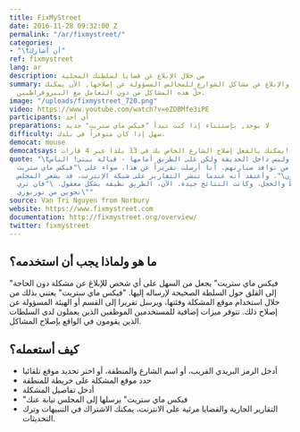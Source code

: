 ```yaml
---
title: FixMyStreet
date: 2016-11-28 09:32:00 Z
permalink: "/ar/fixmystreet/"
categories:
- "\tأن أشارك"
ref: fixmystreet
lang: ar
description: من خلال الإبلاغ عن قضايا لسلطتك المحلية
summary: رسم خرائط والإبلاغ عن مشاكل الشوارع للمجالس المسؤولة عن إصلاحها, الآن يمكنك
  حلّ هذه المشاكل من دون التعامل مع البيروقراطيين.
image: "/uploads/fixmystreet_720.png"
video: https://www.youtube.com/watch?v=eZDBMfe3iPE
participants: أي أحد
preparations: لا يوجد, بإستثناء إذا كنت تبدأ "فيكس ماي ستريت" جديد
difficulty: سهل إذا كان متوفراً في بلدك.
democat: mouse
democatsays: يمكنك بالفعل إصلاح الشارع الخاص بك في 13 بلدا عبر 4 قارات!
quote: "\tالقمامة تتراكم، وليس داخل الحديقة ولكن على الطريق أمامها - قبالة بيتي! الناس
  تفرغ القمامة من نوافذ سيارتهم. أنا أرسلت تقريراً عن هذا، سواء على \"فيكس ماي ستريت\"
  ومجلس \"كرويدون\". وأعتقد أنه عندما تنشر التقارير على شبكة الإنترنت، قد يشعر المجلس
  نوعا من الضغط والخجل. وكانت النتائج جيدة. الآن، الطريق نظيفة بشكل معقول. \"فان تري
  نجوين من نوربوري\""
source: Van Tri Nguyen from Norbury
website: https://www.fixmystreet.com
documentation: http://fixmystreet.org/overview/
twitter: fixmystreet
---
```


##	ما هو ولماذا يجب أن استخدمه؟
"فيكس ماي ستريت"  يجعل من السهل على أي شخص للإبلاغ عن مشكلة دون الحاجة إلى القلق حول السلطة الصحيحة لإرساله إليها. "فيكس ماي ستريت"  يعتني بذلك من خلال استخدام موقع المشكلة وفئتها، ويرسل تقريرا إلى القسم أو الهيئة المسؤولة عن إصلاح ذلك. تتوفر ميزات إضافية للمستخدمين الموظفين الذين يعملون لدى السلطات الذين يقومون في الواقع بإصلاح المشاكل.

##	كيف أستعمله؟
*	أدخل الرمز البريدي القريب، أو اسم الشارع والمنطقة، أو اختر تحديد موقع تلقائيا
*	حدد موقع المشكلة على خريطة للمنطقة
*	أدخل تفاصيل المشكلة
*	"فيكس ماي ستريت"  يرسلها إلى المجلس نيابة عنك
*	التقارير الجارية والقضايا مرئية على الانترنت، يمكنك الاشتراك في التنبيهات وترك التحديثات.
